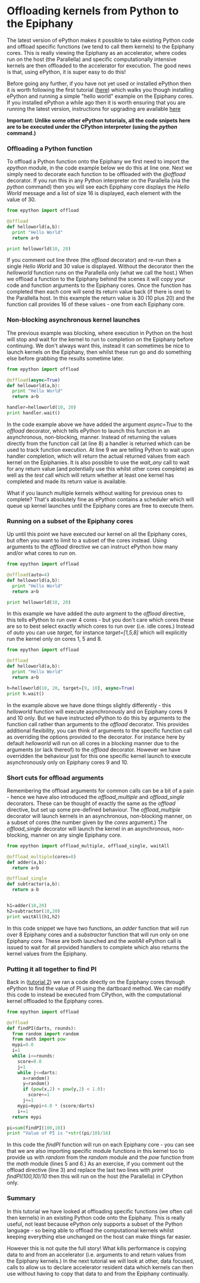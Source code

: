 # Offloading kernels from Python to the Epiphany

The latest version of ePython makes it possible to take existing Python code and offload specific functions (we tend to call them kernels) to the Epiphany cores. This is really viewing the Epiphany as an accelerator, where codes run on the host (the Parallella) and specific computationally intensive kernels are then offloaded to the accelerator for execution. The good news is that, using ePython, it is super easy to do this!

Before going any further, if you have not yet used or installed ePython then it is worth following the first tutorial ([here](tutorial1.md)) which walks you though installing ePython and running a simple "hello world" example on the Epiphany cores. If you installed ePython a while ago then it is worth ensuring that you are running the latest version, instructions for upgrading are available [here](installupgrade.md)

**Important: Unlike some other ePython tutorials, all the code snipets here are to be executed under the CPython interpreter (using the *python* command.)**

### Offloading a Python function

To offload a Python function onto the Epiphany we first need to import the *epython* module, in the code example below we do this at line one. Next we simply need to decorate each function to be offloaded with the *@offload* decorator. If you run this in any Python interpreter on the Parallella (via the *python* command) then you will see each Epiphany core displays the *Hello World* message and a list of size 16 is displayed, each element with the value of 30.

```python
from epython import offload

@offload
def helloworld(a,b):
  print "Hello World"
  return a+b

print helloworld(10, 20)
```

If you comment out line three (the *offload* decorator) and re-run then a single *Hello World* and 30 value is displayed. Without the decorator then the *helloworld* function runs on the Parallella only (what we call the host.) When we offload a function to the Epiphany behind the scenes it will copy your code and function arguments to the Epiphany cores. Once the function has completed then each core will send its return value back (if there is one) to the Parallella host. In this example the return value is 30 (10 plus 20) and the function call provides 16 of these values - one from each Epiphany core.

### Non-blocking asynchronous kernel launches

The previous example was blocking, where execution in Python on the host will stop and wait for the kernel to run to completion on the Epiphany before continuing. We don't always want this, instead it can sometimes be nice to launch kernels on the Epiphany, then whilst these run go and do something else before grabbing the results sometime later.

```python
from epython import offload

@offload(async=True)
def helloworld(a,b):
  print "Hello World"
  return a+b

handler=helloworld(10, 20)
print handler.wait()
```

In the code example above we have added the argument *async=True* to the *offload* decorator, which tells ePython to launch this function in an asynchronous, non-blocking, manner. Instead of returning the values directly from the function call (at line 8) a handler is returned which can be used to track function execution. At line 9 we are telling Python to wait upon handler completion, which will return the actual returned values from each kernel on the Epiphanies. It is also possible to use the *wait_any* call to wait for any return value (and potentially use this whilst other cores complete) as well as the *test* call which will return whether at least one kernel has completed and made its return value is available.

What if you launch multiple kernels without waiting for previous ones to complete? That's absolutely fine as ePython contains a scheduler which will queue up kernel launches until the Epiphany cores are free to execute them.

### Running on a subset of the Epiphany cores

Up until this point we have executed our kernel on all the Epiphany cores, but often you want to limit to a subset of the cores instead. Using arguments to the *offload* directive we can instruct ePython how many and/or what cores to run on.

```python
from epython import offload

@offload(auto=4)
def helloworld(a,b):
  print "Hello World"
  return a+b

print helloworld(10, 20)
```

In this example we have added the *auto* argment to the *offload* directive, this tells ePython to run over 4 cores - but you don't care which cores these are so to best select exactly which cores to run over (i.e. idle cores.) Instead of *auto* you can use *target*, for instance *target=[1,5,8]* which will explicitly run the kernel only on cores 1, 5 and 8.

```python
from epython import offload

@offload
def helloworld(a,b):
  print "Hello World"
  return a+b

h=helloworld(10, 20, target=[9, 10], async=True)
print h.wait()
```

In the example above we have done things slightly differently - this *helloworld* function will execute asynchronously and on Epiphany cores 9 and 10 only. But we have instructed ePython to do this by arguments to the function call rather than arguments to the *offload* decorator. This provides additional flexibility, you can think of arguments to the specific function call as overriding the options provided to the decorator. For instance here by default *helloworld* will run on all cores in a blocking manner due to the arguments (or lack thereof) to the *offload* decorator. However we have overridden the behaviour just for this one specific kernel launch to execute asynchronously only on Epiphany cores 9 and 10.

### Short cuts for offload arguments

Remembering the offload arguments for common calls can be a bit of a pain - hence we have also introduced the *offload_multiple* and *offload_single* decorators. These can be thought of exactly the same as the *offload* directive, but set up some pre-defined behaviour. The *offload_multiple* decorator will launch kernels in an asynchronous, non-blocking manner, on a subset of cores (the number given by the *cores* argument.) The *offload_single* decorator will launch the kernel in an asynchronous, non-blocking, manner on any single Epiphany core.

```python
from epython import offload_multiple, offload_single, waitAll

@offload_multiple(cores=8)
def adder(a,b):
  return a+b

@offload_single
def subtractor(a,b):
  return a-b


h1=adder(10,20)
h2=subtractor(10,20)
print waitAll(h1,h2)
```

In this code snippet we have two functions, an *adder* function that will run over 8 Epiphany cores and a *substractor* function that will run only on one Epiphany core. These are both launched and the *waitAll* ePython call is issued to wait for all provided handlers to complete which also returns the kernel values from the Epiphany.

### Putting it all together to find PI

Back in ([tutorial 2](tutorial2.md)) we ran a code directly on the Epiphany cores through ePython to find the value of PI using the dartboard method. We can modify this code to instead be executed from CPython, with the computational kernel offloaded to the Epiphany cores.

```python
from epython import offload

@offload
def findPI(darts, rounds):
  from random import random
  from math import pow
  mypi=0.0
  i=1
  while i<=rounds:
    score=0.0
    j=1
    while j<=darts:
      x=random()
      y=random()
      if (pow(x,2) + pow(y,2) < 1.0):
        score+=1
      j+=1
    mypi=mypi+4.0 * (score/darts)
    i+=1
  return mypi

pi=sum(findPI(100,10))
print "Value of PI is "+str((pi/10)/16)
```

In this code the *findPI* function will run on each Epiphany core - you can see that we are also importing specific module functions in this kernel too to provide us with *random* from the *random* module and the *pow* function from the *math* module (lines 5 and 6.) As an exercise, if you comment out the offload directive (line 3) and replace the last two lines with *print findPI(100,10)/10* then this will run on the host (the Parallella) in CPython only.

### Summary

In this tutorial we have looked at offloading specific functions (we often call then kernels) in an existing Python code onto the Epiphany. This is really useful, not least because ePython only supports a subset of the Python language - so being able to offload the computational kernels whilst keeping everything else unchanged on the host can make things far easier.

However this is not quite the full story! What kills performance is copying data to and from an accelerator (i.e. arguments to and return values from the Epiphany kernels.) In the next tutorial we will look at other, data focused, calls to allow us to declare accelerator resident data which kernels can then use without having to copy that data to and from the Epiphany continually.
